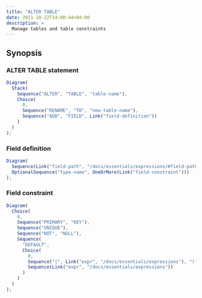 ```yaml
---
title: "ALTER TABLE"
date: 2021-10-22T14:00:44+04:00
description: >
  Manage tables and table constraints
---
```


## Synopsis

### ALTER TABLE statement

```js {.rr}
Diagram(
  Stack(
    Sequence("ALTER", "TABLE", "table-name"),
    Choice(
      0,
      Sequence("RENAME", "TO", "new-table-name"),
      Sequence("ADD", "FIELD", Link("field-definition"))
    )
  )
);
```

### Field definition

```js {.rr}
Diagram(
  Sequence(Link("field-path", "/docs/essentials/expressions/#field-path")),
  OptionalSequence("type-name", OneOrMore(Link("field-constraint")))
);
```

### Field constraint

```js {.rr}
Diagram(
  Choice(
    0,
    Sequence("PRIMARY", "KEY"),
    Sequence("UNIQUE"),
    Sequence("NOT", "NULL"),
    Sequence(
      "DEFAULT",
      Choice(
        0,
        Sequence("(", Link("expr", "/docs/essentials/expressions"), ")"),
        Sequence(Link("expr", "/docs/essentials/expressions"))
      )
    )
  )
);
```
